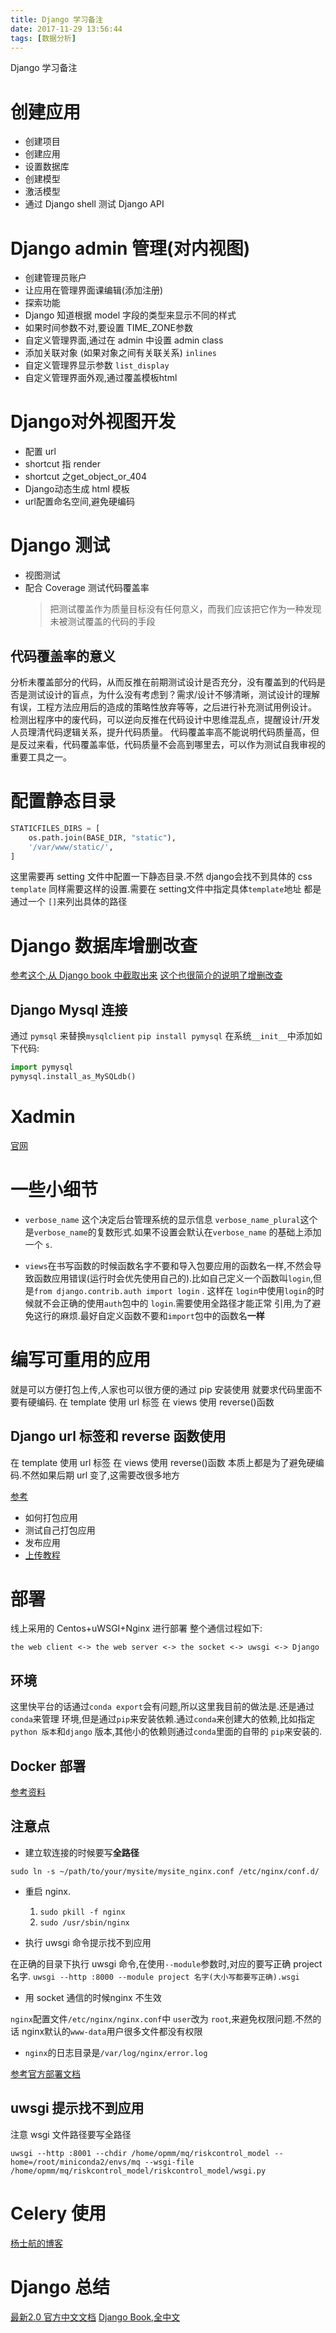 ```yaml
---
title: Django 学习备注
date: 2017-11-29 13:56:44
tags: [数据分析]
---
```


Django 学习备注<!--more-->

# 创建应用

-   创建项目
-   创建应用
-   设置数据库
-   创建模型
-   激活模型
-   通过 Django shell 测试 Django API

# Django admin 管理(对内视图)

-   创建管理员账户
-   让应用在管理界面课编辑(添加注册)
-   探索功能
-   Django 知道根据 model 字段的类型来显示不同的样式
-   如果时间参数不对,要设置 TIME_ZONE参数
-   自定义管理界面,通过在 admin 中设置 admin  class
-   添加关联对象 (如果对象之间有关联关系) `inlines`
-   自定义管理界显示参数 `list_display`
-   自定义管理界面外观,通过覆盖模板html

# Django对外视图开发

-   配置 url
-   shortcut 指 render
-   shortcut 之get_object_or_404
-   Django动态生成 html 模板
-   url配置命名空间,避免硬编码

# Django 测试

-   视图测试
-   配合 Coverage 测试代码覆盖率
    > 把测试覆盖作为质量目标没有任何意义，而我们应该把它作为一种发现未被测试覆盖的代码的手段

## 代码覆盖率的意义

分析未覆盖部分的代码，从而反推在前期测试设计是否充分，没有覆盖到的代码是否是测试设计的盲点，为什么没有考虑到？需求/设计不够清晰，测试设计的理解有误，工程方法应用后的造成的策略性放弃等等，之后进行补充测试用例设计。
检测出程序中的废代码，可以逆向反推在代码设计中思维混乱点，提醒设计/开发人员理清代码逻辑关系，提升代码质量。
代码覆盖率高不能说明代码质量高，但是反过来看，代码覆盖率低，代码质量不会高到哪里去，可以作为测试自我审视的重要工具之一。

# 配置静态目录

```python
STATICFILES_DIRS = [
    os.path.join(BASE_DIR, "static"),
    '/var/www/static/',
]
```

这里需要再 setting 文件中配置一下静态目录.不然 django会找不到具体的 css
 `template` 同样需要这样的设置.需要在 setting文件中指定具体`template`地址
 都是通过一个 `[]`来列出具体的路径

# Django 数据库增删改查

[参考这个,从 Django book 中截取出来](https://www.jianshu.com/p/1ee196312e3d)
[这个也很简介的说明了增删改查](http://www.runoob.com/django/django-model.html)

## Django Mysql 连接

通过 `pymsql` 来替换`mysqlclient`
`pip install pymysql`
在系统`__init__`中添加如下代码:

```python
import pymysql
pymysql.install_as_MySQLdb()
```

# Xadmin

[官网](http://sshwsfc.github.io/xadmin/)

# 一些小细节

-   `verbose_name` 这个决定后台管理系统的显示信息
    `verbose_name_plural`这个是`verbose_name`的复数形式.如果不设置会默认在`verbose_name`
    的基础上添加一个 `s`.

-   `views`在书写函数的时候函数名字不要和导入包要应用的函数名一样,不然会导致函数应用错误(运行时会优先使用自己的).比如自己定义一个函数叫`login`,但是`from django.contrib.auth import login` .
    这样在 `login`中使用`login`的时候就不会正确的使用`auth`包中的 `login`.需要使用全路径才能正常
    引用,为了避免这行的麻烦.最好自定义函数不要和`import`包中的函数名**一样**

# 编写可重用的应用

就是可以方便打包上传,人家也可以很方便的通过 pip 安装使用
就要求代码里面不要有硬编码.
在 template 使用 url 标签
在 views 使用 reverse()函数

## Django  url 标签和 reverse 函数使用

在 template 使用 url 标签
在 views 使用 reverse()函数
本质上都是为了避免硬编码.不然如果后期 url 变了,这需要改很多地方

[参考](http://www.cnblogs.com/ajianbeyourself/p/4937951.html)

-   如何打包应用
-   测试自己打包应用
-   发布应用
-   [上传教程](https://packaging.python.org/tutorials/distributing-packages/#uploading-your-project-to-pypi)

# 部署

线上采用的 Centos+uWSGI+Nginx 进行部署
整个通信过程如下:

    the web client <-> the web server <-> the socket <-> uwsgi <-> Django

## 环境

这里快平台的话通过`conda export`会有问题,所以这里我目前的做法是.还是通过`conda`来管理
环境,但是通过`pip`来安装依赖.通过`conda`来创建大的依赖,比如指定`python 版本`和`django`
版本,其他小的依赖则通过`conda`里面的自带的 `pip`来安装的.

## Docker 部署

[参考资料](https://cloud.tencent.com/developer/column/1012)

## 注意点

-   建立软连接的时候要写**全路径**

`sudo ln -s ~/path/to/your/mysite/mysite_nginx.conf /etc/nginx/conf.d/`

-   重启 nginx.

    1.  `sudo pkill -f nginx`
    2.  `sudo /usr/sbin/nginx`

-   执行 uwsgi 命令提示找不到应用

在正确的目录下执行 uwsgi 命令,在使用`--module`参数时,对应的要写正确 project 名字.
`uwsgi --http :8000 --module project 名字(大小写都要写正确).wsgi`

-   用 socket 通信的时候nginx 不生效

`nginx`配置文件`/etc/nginx/nginx.conf`中 `user`改为 `root`,来避免权限问题.不然的话 nginx默认的`www-data`用户很多文件都没有权限

-   `nginx`的日志目录是`/var/log/nginx/error.log`

[参考官方部署文档](https://uwsgi.readthedocs.io/en/latest/tutorials/Django_and_nginx.html)

## uwsgi 提示找不到应用

注意 wsgi 文件路径要写全路径

```shell
uwsgi --http :8001 --chdir /home/opmm/mq/riskcontrol_model --home=/root/miniconda2/envs/mq --wsgi-file /home/opmm/mq/riskcontrol_model/riskcontrol_model/wsgi.py
```

# Celery 使用

[杨士航的博客](http://yshblog.com/subject/7)
[](https://www.imooc.com/article/16164)

# Django 总结

[最新2.0 官方中文文档](https://docs.djangoproject.com/zh-hans/2.0/)
[Django Book,全中文](http://djangobook.py3k.cn/2.0/)
